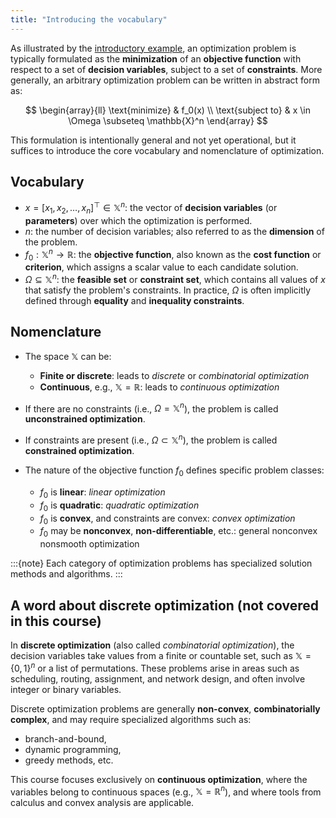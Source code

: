 ```yaml
---
title: "Introducing the vocabulary" 
---
```


As illustrated by the [introductory example](./02-introductory-example.md), an optimization problem is typically formulated as the **minimization** of an **objective function** with respect to a set of **decision variables**, subject to a set of **constraints**. More generally, an arbitrary optimization problem can be written in abstract form as:

$$
\begin{array}{ll}
\text{minimize}     & f_0(x) \\
\text{subject to}   & x \in \Omega \subseteq \mathbb{X}^n
\end{array}
$$

This formulation is intentionally general and not yet operational, but it suffices to introduce the core vocabulary and nomenclature of optimization.

## Vocabulary

- $x = [x_1, x_2, \ldots, x_n]^\top \in \mathbb{X}^n$: the vector of **decision variables** (or **parameters**) over which the optimization is performed.
- $n$: the number of decision variables; also referred to as the **dimension** of the problem.
- $f_0: \mathbb{X}^n \rightarrow \mathbb{R}$: the **objective function**, also known as the **cost function** or **criterion**, which assigns a scalar value to each candidate solution.
- $\Omega \subseteq \mathbb{X}^n$: the **feasible set** or **constraint set**, which contains all values of $x$ that satisfy the problem's constraints. In practice, $\Omega$ is often implicitly defined through **equality** and **inequality constraints**.

## Nomenclature

- The space $\mathbb{X}$ can be:
  - **Finite or discrete**: leads to *discrete* or *combinatorial optimization*
  - **Continuous**, e.g., $\mathbb{X} = \mathbb{R}$: leads to *continuous optimization*

- If there are no constraints (i.e., $\Omega = \mathbb{X}^n$), the problem is called **unconstrained optimization**.

- If constraints are present (i.e., $\Omega \subset \mathbb{X}^n$), the problem is called **constrained optimization**.

- The nature of the objective function $f_0$ defines specific problem classes:
  - $f_0$ is **linear**: *linear optimization*
  - $f_0$ is **quadratic**: *quadratic optimization*
  - $f_0$ is **convex**, and constraints are convex: *convex optimization*
  - $f_0$ may be **nonconvex**, **non-differentiable**, etc.: general nonconvex nonsmooth optimization

:::{note}
Each category of optimization problems has specialized solution methods and algorithms.
:::

## A word about discrete optimization (not covered in this course)

In **discrete optimization** (also called *combinatorial optimization*), the decision variables take values from a finite or countable set, such as $\mathbb{X} = \{0,1\}^n$ or a list of permutations. These problems arise in areas such as scheduling, routing, assignment, and network design, and often involve integer or binary variables.

Discrete optimization problems are generally **non-convex**, **combinatorially complex**, and may require specialized algorithms such as:
- branch-and-bound,
- dynamic programming,
- greedy methods, etc.

This course focuses exclusively on **continuous optimization**, where the variables belong to continuous spaces (e.g., $\mathbb{X} = \mathbb{R}^n$), and where tools from calculus and convex analysis are applicable.


